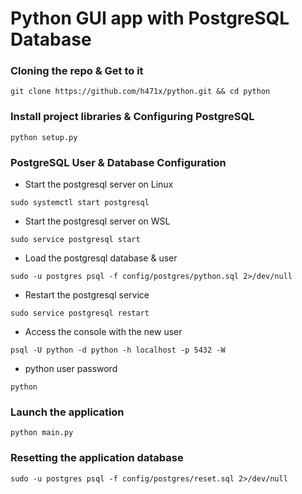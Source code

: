# Python GUI app with PostgreSQL Database

### Cloning the repo & Get to it
```shell
git clone https://github.com/h471x/python.git && cd python
```

### Install project libraries & Configuring PostgreSQL
```shell
python setup.py
```

### PostgreSQL User & Database Configuration

* Start the postgresql server on Linux
```shell
sudo systemctl start postgresql
```
* Start the postgresql server on WSL
```shell
sudo service postgresql start
```
* Load the postgresql database & user
```shell
sudo -u postgres psql -f config/postgres/python.sql 2>/dev/null
```
* Restart the postgresql service
```shell
sudo service postgresql restart
```
* Access the console with the new user
```shell
psql -U python -d python -h localhost -p 5432 -W
```
* python user password
```
python
```

### Launch the application

```shell
python main.py
```

### Resetting the application database

```shell
sudo -u postgres psql -f config/postgres/reset.sql 2>/dev/null
```
